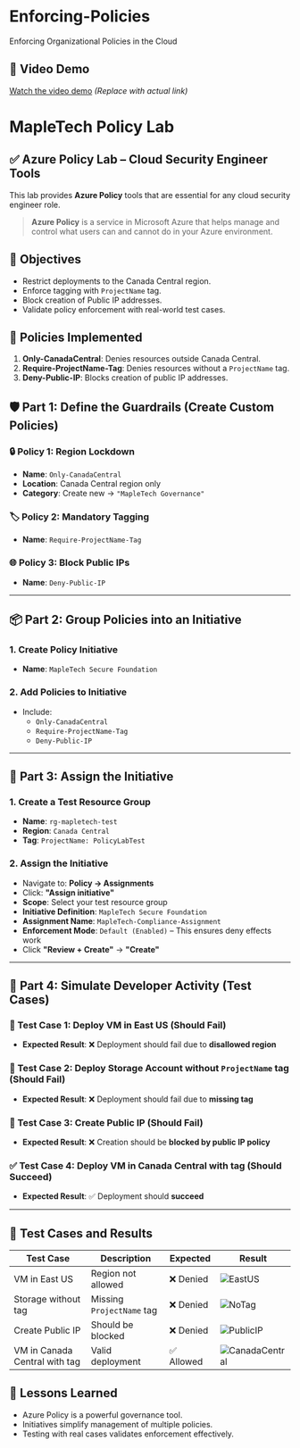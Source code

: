 # Enforcing-Policies
Enforcing Organizational Policies in the Cloud

## 🎥 Video Demo
[Watch the video demo](#) *(Replace with actual link)*

# MapleTech Policy Lab

## ✅ Azure Policy Lab – Cloud Security Engineer Tools
This lab provides **Azure Policy** tools that are essential for any cloud security engineer role.
> **Azure Policy** is a service in Microsoft Azure that helps manage and control what users can and cannot do in your Azure environment.


## 🎯 Objectives
- Restrict deployments to the Canada Central region.
- Enforce tagging with `ProjectName` tag.
- Block creation of Public IP addresses.
- Validate policy enforcement with real-world test cases.

## 📜 Policies Implemented
1. **Only-CanadaCentral**: Denies resources outside Canada Central.
2. **Require-ProjectName-Tag**: Denies resources without a `ProjectName` tag.
3. **Deny-Public-IP**: Blocks creation of public IP addresses.

## 🛡️ Part 1: Define the Guardrails (Create Custom Policies)

### 🔒 Policy 1: Region Lockdown
- **Name**: `Only-CanadaCentral`
- **Location**: Canada Central region only
- **Category**: Create new → `"MapleTech Governance"`

### 🏷️ Policy 2: Mandatory Tagging
- **Name**: `Require-ProjectName-Tag`

### 🌐 Policy 3: Block Public IPs
- **Name**: `Deny-Public-IP`

---

## 📦 Part 2: Group Policies into an Initiative

### 1. Create Policy Initiative
- **Name**: `MapleTech Secure Foundation`

### 2. Add Policies to Initiative
- Include:
  - `Only-CanadaCentral`
  - `Require-ProjectName-Tag`
  - `Deny-Public-IP`

---

## 🔗 Part 3: Assign the Initiative

### 1. Create a Test Resource Group
- **Name**: `rg-mapletech-test`
- **Region**: `Canada Central`
- **Tag**: `ProjectName: PolicyLabTest`

### 2. Assign the Initiative
- Navigate to: **Policy → Assignments**
- Click: **"Assign initiative"**
- **Scope**: Select your test resource group
- **Initiative Definition**: `MapleTech Secure Foundation`
- **Assignment Name**: `MapleTech-Compliance-Assignment`
- **Enforcement Mode**: `Default (Enabled)` – This ensures deny effects work
- Click **"Review + Create"** → **"Create"**

---

## 🧪 Part 4: Simulate Developer Activity (Test Cases)

### 🔴 Test Case 1: Deploy VM in East US (Should Fail)
- **Expected Result**: ❌ Deployment should fail due to **disallowed region**

### 🔴 Test Case 2: Deploy Storage Account without `ProjectName` tag (Should Fail)
- **Expected Result**: ❌ Deployment should fail due to **missing tag**

### 🔴 Test Case 3: Create Public IP (Should Fail)
- **Expected Result**: ❌ Creation should be **blocked by public IP policy**

### ✅ Test Case 4: Deploy VM in Canada Central with tag (Should Succeed)
- **Expected Result**: ✅ Deployment should **succeed**

---

## 🚀 Test Cases and Results

| Test Case | Description | Expected | Result |
|-----------|-------------|----------|--------|
| VM in East US | Region not allowed | ❌ Denied | ![EastUS](screenshots/test-eastus.png) |
| Storage without tag | Missing `ProjectName` tag | ❌ Denied | ![NoTag](screenshots/test-notag.png) |
| Create Public IP | Should be blocked | ❌ Denied | ![PublicIP](screenshots/test-publicip.png) |
| VM in Canada Central with tag | Valid deployment | ✅ Allowed | ![CanadaCentral](screenshots/test-canada.png) |


## 🧠 Lessons Learned
- Azure Policy is a powerful governance tool.
- Initiatives simplify management of multiple policies.
- Testing with real cases validates enforcement effectively.




